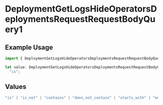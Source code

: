 # DeploymentGetLogsHideOperatorsDeploymentsRequestRequestBodyQuery1

## Example Usage

```typescript
import { DeploymentGetLogsHideOperatorsDeploymentsRequestRequestBodyQuery1 } from "@orq-ai/node/models/operations";

let value: DeploymentGetLogsHideOperatorsDeploymentsRequestRequestBodyQuery1 =
  "is";
```

## Values

```typescript
"is" | "is_not" | "contains" | "does_not_contain" | "starts_with" | "ends_with" | "is_empty" | "is_not_empty"
```
